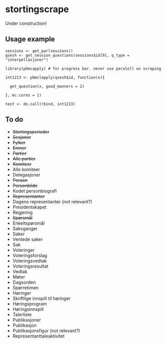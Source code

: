 # stortingscrape

Under construction!

## Usage example

```
sessions <- get_parlsessions()
qsesh <- get_session_questions(sessions$id[9], q_type = "interpellasjoner")

library(pbmcapply) # for progress bar. never use paralell on scraping

int1213 <- pbmclapply(qsesh$id, function(x){
  
  get_question(x, good_manners = 2)
  
}, mc.cores = 1)

test <- do.call(rbind, int1213)
```

## To do

- ~~Stortingsperioder~~
- ~~Sesjoner~~
- ~~Fylker~~
- ~~Emner~~
- ~~Partier~~
- ~~Alle partier~~
- ~~Komiteer~~
- Alle komiteer
- Delegasjoner
- ~~Person~~
- ~~Personbilde~~
- Kodet personbiografi
- ~~Representanter~~
- Dagens representanter (not relevant?)
- Presidentskapet
- Regjering
- ~~Spørsmål~~
- Enkeltspørsmål
- Saksganger
- Saker
- Ventede saker
- Sak
- Voteringer
- Voteringsforslag
- Voteringsvedtak
- Voteringsresultat
- Vedtak
- Møter
- Dagsorden
- Spørretimen
- Høringer
- Skriftlige innspill til høringer
- Høringsprogram
- Høringsinnspill
- Talerliste
- Publikasjoner
- Publikasjon
- Publikasjonsfigur (not relevant?)
- Representanttaleaktivitet
